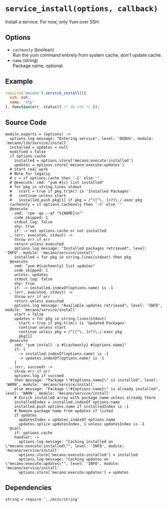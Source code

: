 
# `service_install(options, callback)`

Install a service. For now, only Yum over SSH.

## Options

*   `cacheonly` (boolean)   
    Run the yum command entirely from system cache, don't update cache.   
*   `name` (string)   
    Package name, optional.   
    
## Example

```js
require('mecano').service_install([{
  ssh: ssh,
  name: 'ntp'
}, function(err, status){ /* do sth */ });
```

## Source Code

    module.exports = (options) ->
      options.log message: "Entering service", level: 'DEBUG', module: 'mecano/lib/service/install'
      installed = updates = null
      modified = false
      if options.cache
        installed = options.store['mecano:execute:installed']
        updates = options.store['mecano:execute:updates']
      # Start real work
      # Note for legaciy
      # c = if options.cache then '-C' else ''
      # @execute: cmd: "yum #{c} list installed"
      # for pkg in string.lines stdout
      #   start = true if pkg.trim() is 'Installed Packages'
      #   continue unless start
      #   installed.push pkg[1] if pkg = /^([^\. ]+?)\./.exec pkg
      cacheonly = if options.cacheonly then '-C' else ''
      @execute
        cmd: 'rpm -qa --qf "%{NAME}\n"'
        code_skipped: 1
        stdout_log: false
        shy: true
        if: -> not options.cache or not installed
      , (err, executed, stdout) ->
        throw err if err
        return unless executed
        options.log message: "Installed packages retrieved", level: 'INFO', module: 'mecano/service/install'
        installed = for pkg in string.lines(stdout) then pkg
      @execute
        cmd: "yum #{cacheonly} list updates"
        code_skipped: 1
        unless: updates
        stdout_log: false
        shy: true
        if: -> installed.indexOf(options.name) is -1 
      , (err, executed, stdout) ->
        throw err if err
        return unless executed
        options.log message: "Available updates retrieved", level: 'INFO', module: 'mecano/service/install'
        start = false
        updates = for pkg in string.lines(stdout)
          start = true if pkg.trim() is 'Updated Packages'
          continue unless start
          continue unless pkg = /^([^\. ]+?)\./.exec pkg
          pkg[1]
      @execute
        cmd: "yum install -y #{cacheonly} #{options.name}"
        if: [
          -> installed.indexOf(options.name) is -1
          -> updates.indexOf(options.name) is -1
        ]
      , (err, succeed) ->
        throw err if err
        options.log if succeed
        then message: "Package \"#{options.name}\" is installed", level: 'WARN', module: 'mecano/service/install'
        else message: "Package \"#{options.name}\" is already installed", level: 'WARN', module: 'mecano/service/install'
        # Enrich installed array with package name unless already there
        installedIndex = installed.indexOf options.name
        installed.push options.name if installedIndex is -1
        # Remove package name from updates if listed
        if updates
          updatesIndex = updates.indexOf options.name
          updates.splice updatesIndex, 1 unless updatesIndex is -1
      @call
        if: options.cache
        handler: ->
          options.log message: "Caching installed on \"mecano:execute:installed\"", level: 'INFO', module: 'mecano/service/install'
          options.store['mecano:execute:installed'] = installed
          options.log message: "Caching updates on \"mecano:execute:updates\"", level: 'INFO', module: 'mecano/service/install'
          options.store['mecano:execute:updates'] = updates

## Dependencies

    string = require '../misc/string'
